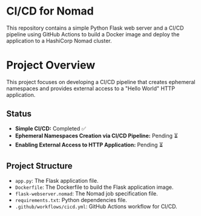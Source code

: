 # CI/CD for Nomad
This repository contains a simple Python Flask web server and a CI/CD pipeline using GitHub Actions to build a Docker image and deploy the application to a HashiCorp Nomad cluster.

# Project Overview
This project focuses on developing a CI/CD pipeline that creates ephemeral namespaces and provides external access to a "Hello World" HTTP application.

## Status
- **Simple CI/CD:** Completed ✅
- **Ephemeral Namespaces Creation via CI/CD Pipeline:** Pending ⏳
- **Enabling External Access to HTTP Application:** Pending ⏳

## Project Structure
- `app.py`: The Flask application file.
- `Dockerfile`: The Dockerfile to build the Flask application image.
- `flask-webserver.nomad`: The Nomad job specification file.
- `requirements.txt`: Python dependencies file.
- `.github/workflows/cicd.yml`: GitHub Actions workflow for CI/CD.
